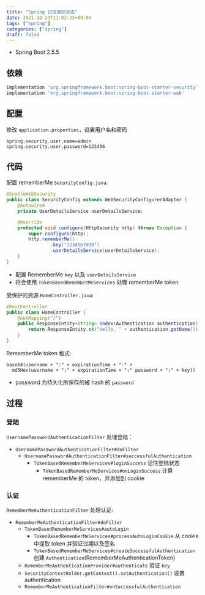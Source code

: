 ```yaml
---
title: "Spring 记住登陆状态"
date: 2021-10-23T11:02:25+08:00
tags: ["spring"]
categories: ["spring"]
draft: false
---
```


- Spring Boot 2.5.5

## 依赖

```gradle
implementation 'org.springframework.boot:spring-boot-starter-security'
implementation 'org.springframework.boot:spring-boot-starter-web'
```

## 配置

修改 `application.properties`，设置用户名和密码

```properties
spring.security.user.name=admin
spring.security.user.password=123456
```

## 代码

配置 rememberMe `SecurityConfig.java`:

```java
@EnableWebSecurity
public class SecurityConfig extends WebSecurityConfigurerAdapter {
    @Autowired
    private UserDetailsService userDetailsService;

    @Override
    protected void configure(HttpSecurity http) throws Exception {
        super.configure(http);
        http.rememberMe()
                .key("1234567890")
                .userDetailsService(userDetailsService);
    }
}
```
- 配置 RememberMe `key` 以及 `userDetailsService`
- 将会使用 `TokenBasedRememberMeServices` 处理 rememberMe token

受保护的资源 `HomeController.java`:

```java
@RestController
public class HomeController {
    @GetMapping("/")
    public ResponseEntity<String> index(Authentication authentication) {
        return ResponseEntity.ok("Hello, " + authentication.getName());
    }
}
```

RememberMe token 格式:

```text
base64(username + ":" + expirationTime + ":" +
  md5Hex(username + ":" + expirationTime + ":" password + ":" + key))
```
- password 为持久化所保存的被 hash 的 `password`

## 过程

### 登陆

`UsernamePasswordAuthenticationFilter` 处理登陆：
- `UsernamePasswordAuthenticationFilter#doFilter`
  - `UsernamePasswordAuthenticationFilter#successfulAuthentication`
    - `TokenBasedRememberMeServices#loginSuccess` 记住登陆状态
      - `TokenBasedRememberMeServices#onLoginSuccess` 计算 rememberMe 的 token，并添加到 cookie

### 认证

`RememberMeAuthenticationFilter` 处理认证:
- `RememberMeAuthenticationFilter#doFilter`
  - `TokenBasedRememberMeServices#autoLogin`
    - `TokenBasedRememberMeServices#processAutoLoginCookie` 从 cookie 中提取 token 并验证过期以及签名
    - `TokenBasedRememberMeServices#createSuccessfulAuthentication` 创建 `Authentication`(RememberMeAuthenticationToken)
  - `RememberMeAuthenticationProvider#authenticate` 验证 `key`
  - `SecurityContextHolder.getContext().setAuthentication()` 设置 authentication
  - `RememberMeAuthenticationFilter#onSuccessfulAuthentication`
